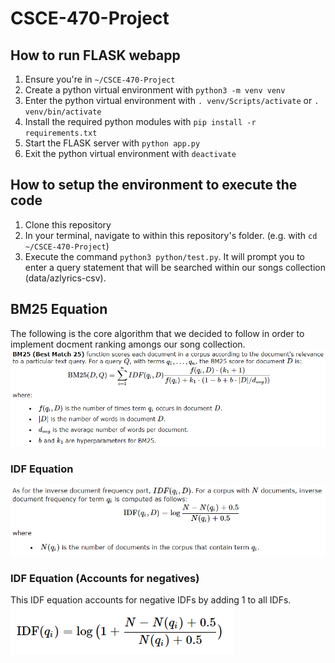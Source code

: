 # CSCE-470-Project

## How to run FLASK webapp
1. Ensure you're in `~/CSCE-470-Project`
1. Create a python virtual environment with `python3 -m venv venv`
1. Enter the python virtual environment with `. venv/Scripts/activate` or `. venv/bin/activate`
1. Install the required python modules with `pip install -r requirements.txt`
1. Start the FLASK server with `python app.py`
1. Exit the python virtual environment with `deactivate`

## How to setup the environment to execute the code
1. Clone this repository
2. In your terminal, navigate to within this repository's folder. (e.g. with `cd ~/CSCE-470-Project`)
3. Execute the command `python3 python/test.py`. It will prompt you to enter a query statement that will be searched within our songs collection (data/azlyrics-csv).

## BM25 Equation
The following is the core algorithm that we decided to follow in order to implement docment ranking amongs our song collection.
![BM25 Equation](./imgs/BM25Equation.png)

### IDF Equation
![IDF Equation](./imgs/IDFEquation.png)

### IDF Equation (Accounts for negatives)
This IDF equation accounts for negative IDFs by adding 1 to all IDFs. \
![IDF Accounting for Negatives](./imgs/IDFEquation1.png)

